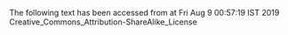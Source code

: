 The following text has been accessed from at Fri Aug 9 00:57:19 IST 2019
Creative_Commons_Attribution-ShareAlike_License

